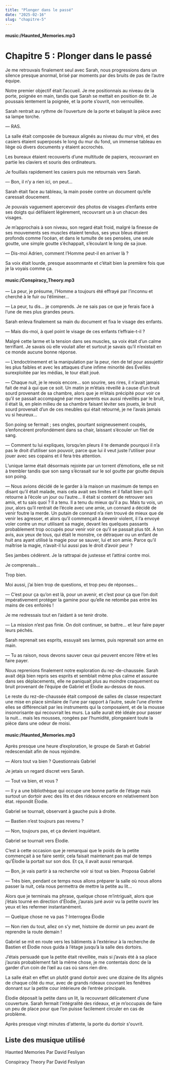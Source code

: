 ```yaml
---
title: "Plonger dans le passé"
date: "2025-02-16"
slug: "chapitre-5"
---
```


#### music:/Haunted_Memories.mp3

# Chapitre 5 : Plonger dans le passé

Je me retrouvais finalement seul avec Sarah, nous progressions dans un silence presque anormal, brisé par moments par des bruits de pas de l’autre équipe.

Notre premier objectif était l’accueil. Je me positionnais au niveau de la porte, poignée en main, tandis que Sarah se mettait en position de tir. Je poussais lentement la poignée, et la porte s’ouvrit, non verrouillée.

Sarah rentrait au rythme de l’ouverture de la porte et balayait la pièce avec sa lampe torche.

— RAS.

La salle était composée de bureaux alignés au niveau du mur vitré, et des casiers étaient superposés le long du mur du fond, un immense tableau en liège où divers documents y étaient accrochés.

Les bureaux étaient recouverts d’une multitude de papiers, recouvrant en partie les claviers et souris des ordinateurs.

Je fouillais rapidement les casiers puis me retournais vers Sarah.

— Bon, il n’y a rien ici, on peut… 

Sarah était face au tableau, la main posée contre un document qu’elle caressait doucement.

Je pouvais vaguement apercevoir des photos de visages d’enfants entre ses doigts qui défilaient légèrement, recouvrant un à un chacun des visages.

Je m’approchais à son niveau, son regard était froid, malgré la finesse de ses mouvements ses muscles étaient tendus, ses yeux bleus étaient profonds comme l’océan, et dans le tumulte de ses pensées, une seule goutte, une simple goutte s’échappait, s’écoulant le long de sa joue.

— Dis-moi Adrien, comment l’Homme peut-il en arriver là ?

Sa voix était lourde, presque assommante et c’était bien la première fois que je la voyais comme ça.

#### music:/Conspiracy_Theory.mp3

— La peur, je présume, l’Homme a toujours été effrayé par l’inconnu et cherché à le fuir ou l’éliminer…

— La peur, tu dis… je comprends. Je ne sais pas ce que je ferais face à l’une de mes plus grandes peurs.

Sarah enleva finalement sa main du document et fixa le visage des enfants.

— Mais dis-moi, à quel point le visage de ces enfants t’effraie-t-il ?

Malgré cette larme et la tension dans ses muscles, sa voix était d’un calme terrifiant. Je savais où elle voulait aller et surtout je savais qu’il n’existait en ce monde aucune bonne réponse.

— L’endoctrinement et la manipulation par la peur, rien de tel pour assujettir les plus faibles et avec les attaques d’une infime minorité des Éveillés surexploitée par les médias, le tour était joué.

— Chaque nuit, je le revois encore… son sourire, ses rires, il n’avait jamais fait de mal à qui que ce soit. Un matin je m’étais réveillé à cause d’un bruit sourd provenant de sa chambre, alors que je m’étais précipité pour voir ce qu’il se passait accompagné par mes parents eux aussi réveillés par le bruit, il était là, en plein milieu de sa chambre faisant léviter ses jouets, le bruit sourd provenait d’un de ces meubles qui était retourné, je ne l’avais jamais vu si heureux…

Son poing se fermait ; ses ongles, pourtant soigneusement coupés, s’enfoncèrent profondément dans sa chair, laissant s’écouler un filet de sang.

— Comment tu lui expliques, lorsqu’en pleurs il te demande pourquoi il n’a pas le droit d’utiliser son pouvoir, parce que lui il veut juste l’utiliser pour jouer avec ses copains et il  fera très attention.

L’unique larme était désormais rejointe par un torrent d’émotions, elle se mit à trembler tandis que son sang s’écrasait sur le sol goutte par goutte depuis son poing.

— Nous avions décidé de le garder à la maison un maximum de temps en disant qu’il était malade, mais cela avait ses limites et il fallait bien qu’il retourne à l’école un jour ou l’autre… Il était si content de retrouver ses amis, et tu sais quoi ? Il a tenu. Il a tenu du mieux qu’il a pu. Mais tu vois, un jour, alors qu’il rentrait de l’école avec une amie, un connard a décidé de venir foutre la merde. Un putain de connard n’a rien trouvé de mieux que de venir les agresser, et alors qu’il commençait à devenir violent, il l’a envoyé voler contre un mur utilisant sa magie, devant les quelques passants probablement trop occupés pour venir voir ce qu’il se passait plus tôt. À ton avis, aux yeux de tous, qui était le monstre, ce détraquer ou un enfant de huit ans ayant utilisé la magie pour se sauver, lui et son amie. Parce qu’il maîtrise la magie, n’avait-il lui aussi pas le droit d’avoir peur ?

Ses jambes cédèrent. Je la rattrapai de justesse et l’attirai contre moi. 

Je comprenais…

Trop bien.

Moi aussi, j’ai bien trop de questions, et trop peu de réponses…

— C’est pour ça qu’on est là, pour un avenir, et c’est pour ça que l’on doit impérativement protéger la gamine pour qu’elle ne retombe pas entre les mains de ces enfoirés !

Je me redressais tout en l’aidant à se tenir droite.

— La mission n’est pas finie. On doit continuer, se battre… et leur faire payer leurs péchés.

Sarah reprenait ses esprits, essuyait ses larmes, puis reprenait son arme en main.

— Tu as raison, nous devons sauver ceux qui peuvent encore l’être et les faire payer.

Nous reprenions finalement notre exploration du rez-de-chaussée. Sarah avait déjà bien repris ses esprits et semblait même plus calme et assurée dans ses déplacements, elle ne paniquait plus au moindre craquement ou bruit provenant de l’équipe de Gabriel et Élodie au-dessus de nous.

Le reste du rez-de-chaussée était composé de salles de classe respectant une mise en place similaire de l’une par rapport à l’autre, seule l’une d’entre elles se différenciait par les instruments qui la composaient, et de la mousse insonorisante qui recouvrait les murs. La salle aurait été idéale pour passer la nuit… mais les mousses, rongées par l’humidité, plongeaient toute la pièce dans une odeur de moisi.

#### music:/Haunted_Memories.mp3

Après presque une heure d’exploration, le groupe de Sarah et Gabriel redescendait afin de nous rejoindre.

— Alors tout va bien ? Questionnais Gabriel

Je jetais un regard discret vers Sarah.

— Tout va bien, et vous ?

— Il y a une bibliothèque qui occupe une bonne partie de l’étage mais surtout un dortoir avec des lits et des rideaux encore en relativement bon état. répondit Élodie.

Gabriel se tournait, observant à gauche puis à droite.

— Bastien n’est toujours pas revenu ?

— Non, toujours pas, et ça devient inquiétant.

Gabriel se tournait vers Élodie. 

C’est à cette occasion que je remarquai que le poids de la petite commençait à se faire sentir, cela faisait maintenant pas mal de temps qu'Élodie la portait sur son dos. Et ça, il avait aussi remarqué.

— Bon, je vais partir à sa recherche voir si tout va bien. Proposa Gabriel

— Très bien, pendant ce temps nous allons préparer la salle où nous allons passer la nuit, cela nous permettra de mettre la petite au lit…

Alors que je terminais ma phrase, quelque chose m’intriguait, alors que j’étais tourné en direction d'Élodie, j’aurais juré avoir vu la petite ouvrir les yeux et les refermer instantanément.

— Quelque chose ne va pas ? Interrogea Élodie

— Non rien du tout, allez on s’y met, histoire de dormir un peu avant de reprendre la route demain !

Gabriel se mit en route vers les bâtiments à l’extérieur à la recherche de Bastien et Élodie nous guida à l’étage jusqu’à la salle des dortoirs.

J’étais persuadé que la petite était réveillée, mais si j’avais été à sa place j’aurais probablement fait la même chose, je me contentais donc de la garder d’un coin de l’œil au cas où sans rien dire.

La salle était en effet un plutôt grand dortoir avec une dizaine de lits alignés de chaque côté du mur, avec de grands rideaux couvrant les fenêtres donnant sur la petite cour intérieure de l’entrée principale.

Élodie déposait la petite dans un lit, la recouvrant délicatement d’une couverture. Sarah fermait l’intégralité des rideaux, et je m’occupais de faire un peu de place pour que l’on puisse facilement circuler en cas de problème.

Après presque vingt minutes d'attente, la porte du dortoir s'ouvrit.

## Liste des musique utilisé

Haunted Memories Par David Fesliyan

Conspiracy Theory Par David Fesliyan